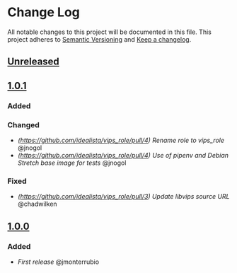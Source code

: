 # Change Log
All notable changes to this project will be documented in this file.
This project adheres to [Semantic Versioning](http://semver.org/) and [Keep a changelog](https://github.com/olivierlacan/keep-a-changelog).

## [Unreleased](https://github.com/idealista/vips_role/tree/develop)

## [1.0.1](https://github.com/idealista/vips_role/tree/1.0.1)
### Added
### Changed
- *(https://github.com/idealista/vips_role/pull/4) Rename role to vips_role* @jnogol
- *(https://github.com/idealista/vips_role/pull/4) Use of pipenv and Debian Stretch base image for tests* @jnogol
### Fixed
- *(https://github.com/idealista/vips_role/pull/3) Update libvips source URL* @chadwilken

## [1.0.0](https://github.com/idealista/vips_role/tree/1.0.0)
### Added
- *First release* @jmonterrubio
